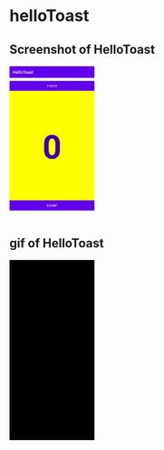 # helloToast

<h2>Screenshot of HelloToast</h2> 
<img src = "counterScreenshot.png" width = 150>

<h2>gif of HelloToast</h2>
<img src = "helloToastgif.gif" width = 150>
